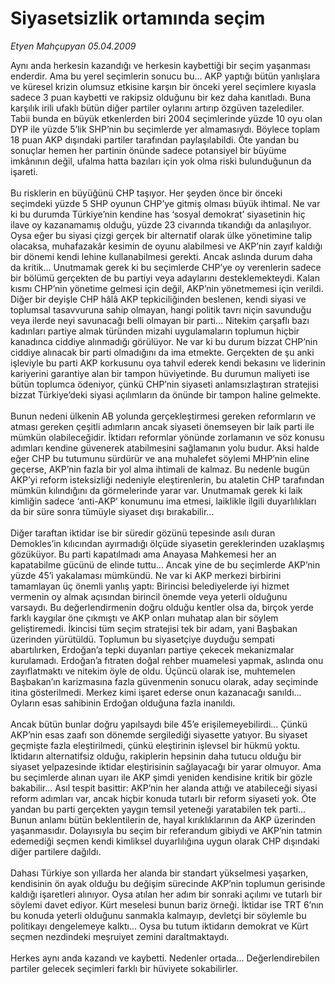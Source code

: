 # Siyasetsizlik ortamında seçim

*Etyen Mahçupyan 05.04.2009*

<div class="taraf_structure_2col_1zq">
<div class="margen_n">



 <p>Aynı anda herkesin kazandığı ve herkesin kaybettiği bir seçim yaşanması enderdir. Ama bu yerel seçimlerin sonucu bu... AKP yaptığı bütün yanlışlara ve küresel krizin olumsuz etkisine karşın bir önceki yerel seçimlere kıyasla sadece 3 puan kaybetti ve rakipsiz olduğunu bir kez daha kanıtladı. Buna karşılık irili ufaklı bütün diğer partiler oylarını artırıp özgüven tazelediler. Tabii bunda en büyük etkenlerden biri 2004 seçimlerinde yüzde 10 oyu olan DYP ile yüzde 5’lik SHP’nin bu seçimlerde yer almamasıydı. Böylece toplam 18 puan AKP dışındaki partiler tarafından paylaşılabildi. Öte yandan bu sonuçlar hemen her partinin önünde sadece potansiyel bir büyüme imkânının değil, ufalma hatta bazıları için yok olma riski bulunduğunun da işareti. <br/><br/>Bu risklerin en büyüğünü CHP taşıyor. Her şeyden önce bir önceki seçimdeki yüzde 5 SHP oyunun CHP’ye gitmiş olması büyük ihtimal. Ne var ki bu durumda Türkiye’nin kendine has ‘sosyal demokrat’ siyasetinin hiç ilave oy kazanamamış olduğu, yüzde 23 civarında tıkandığı da anlaşılıyor. Oysa eğer bu siyasi çizgi gerçek bir alternatif olarak ülke yönetimine talip olacaksa, muhafazakâr kesimin de oyunu alabilmesi ve AKP’nin zayıf kaldığı bir dönemi kendi lehine kullanabilmesi gerekti. Ancak aslında durum daha da kritik... Unutmamak gerek ki bu seçimlerde CHP’ye oy verenlerin sadece bir bölümü gerçekten de bu partiyi veya adaylarını desteklemekteydi. Kalan kısmı CHP’nin yönetime gelmesi için değil, AKP’nin yönetmemesi için verildi. Diğer bir deyişle CHP hâlâ AKP tepkiciliğinden beslenen, kendi siyasi ve toplumsal tasavvuruna sahip olmayan, hangi politik tavrı niçin savunduğu veya ilerde neyi savunacağı belli olmayan bir parti... Nitekim çarşaflı bazı kadınları partiye almak türünden mizahi uygulamaların toplumun hiçbir kanadınca ciddiye alınmadığı görülüyor. Ne var ki bu durum bizzat CHP’nin ciddiye alınacak bir parti olmadığını da ima etmekte. Gerçekten de şu anki işleviyle bu parti AKP korkusunu oya tahvil ederek kendi bekasını ve liderinin kariyerini garantiye alan bir tampon hüviyetinde. Bu durumun maliyeti ise bütün toplumca ödeniyor, çünkü CHP’nin siyaseti anlamsızlaştıran stratejisi bizzat Türkiye’deki siyasi açılımların da önünde bir tampon haline gelmekte. <br/><br/>Bunun nedeni ülkenin AB yolunda gerçekleştirmesi gereken reformların ve atması gereken çeşitli adımların ancak siyaseti önemseyen bir laik parti ile mümkün olabileceğidir. İktidarı reformlar yönünde zorlamanın ve söz konusu adımları kendine güvenerek atabilmesini sağlamanın yolu budur. Aksi halde eğer CHP bu tutumunu sürdürür ve ana muhalefet söylemi MHP’nin eline geçerse, AKP’nin fazla bir yol alma ihtimali de kalmaz. Bu nedenle bugün AKP’yi reform isteksizliği nedeniyle eleştirenlerin, bu ataletin CHP tarafından mümkün kılındığını da görmelerinde yarar var. Unutmamak gerek ki laik kimliğin sadece ‘anti-AKP’ konumunu ima etmesi, laiklikle ilgili duyarlılıkları da bir süre sonra tümüyle siyaset dışı bırakabilir... <br/><br/>Diğer taraftan iktidar ise bir süredir gözünü tepesinde asılı duran Demokles’in kılıcından ayırmadığı ölçüde siyasetin gereklerinden uzaklaşmış gözüküyor. Bu parti kapatılmadı ama Anayasa Mahkemesi her an kapatabilme gücünü de elinde tuttu... Ancak yine de bu seçimlerde AKP’nin yüzde 45’i yakalaması mümkündü. Ne var ki AKP merkezi birbirini tamamlayan üç önemli yanlış yaptı: Birincisi belediyelerde iyi hizmet vermenin oy almak açısından birincil önemde veya yeterli olduğunu varsaydı. Bu değerlendirmenin doğru olduğu kentler olsa da, birçok yerde farklı kaygılar öne çıkmıştı ve AKP onları muhatap alan bir söylem geliştiremedi. İkincisi tüm seçim stratejisi tek bir adam, yani Başbakan üzerinden yürütüldü. Toplumun bu siyasetçiye duyduğu sempati abartılırken, Erdoğan’a tepki duyanları partiye çekecek mekanizmalar kurulamadı. Erdoğan’a fıtraten doğal rehber muamelesi yapmak, aslında onu zayıflatmaktı ve nitekim öyle de oldu. Üçüncü olarak ise, muhtemelen Başbakan’ın karizmasına fazla güvenmenin sonucu olarak, aday seçiminde itina gösterilmedi. Merkez kimi işaret ederse onun kazanacağı sanıldı... Oyların esas sahibinin Erdoğan olduğuna fazla inanıldı. <br/><br/>Ancak bütün bunlar doğru yapılsaydı bile 45’e erişilemeyebilirdi... Çünkü AKP’nin esas zaafı son dönemde sergilediği siyasette yatıyor. Bu siyaset geçmişte fazla eleştirilmedi, çünkü eleştirinin işlevsel bir hükmü yoktu. İktidarın alternatifsiz olduğu, rakiplerin hepsinin daha tutucu olduğu bir siyaset yelpazesinde iktidar eleştirisinin sağlayacağı bir yarar olmuyor. Ama bu seçimlerde alınan uyarı ile AKP şimdi yeniden kendisine kritik bir gözle bakabilir... Asıl tespit basittir: AKP’nin her alanda attığı ve atabileceği siyasi reform adımları var, ancak hiçbir konuda tutarlı bir reform siyaseti yok. Öte yandan bu parti gerçekten yaygın temsil yeteneği yaratabilen tek parti... Bunun anlamı bütün beklentilerin de, hayal kırıklıklarının da AKP üzerinden yaşanmasıdır. Dolayısıyla bu seçim bir referandum gibiydi ve AKP’nin tatmin edemediği seçmen kendi kimliksel duyarlılığına uygun olarak CHP dışındaki diğer partilere dağıldı. <br/><br/>Dahası Türkiye son yıllarda her alanda bir standart yükselmesi yaşarken, kendisinin ön ayak olduğu bu değişim sürecinde AKP’nin toplumun gerisinde kaldığı işaretleri alınıyor. Oysa atılan her adım bir sonraki açılımı ve tutarlı bir söylemi davet ediyor. Kürt meselesi bunun bariz örneği. İktidar ise TRT 6’nın bu konuda yeterli olduğunu sanmakla kalmayıp, devletçi bir söylemle bu politikayı dengelemeye kalktı... Oysa bu tutum iktidarın demokrat ve Kürt seçmen nezdindeki meşruiyet zemini daraltmaktaydı. <br/><br/>Herkes aynı anda kazandı ve kaybetti. Nedenler ortada... Değerlendirebilen partiler gelecek seçimleri farklı bir hüviyete sokabilirler.</p>

<br/>


<div id="taraf_not">
</div>

</div>


</div>
